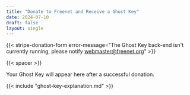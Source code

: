 ```yaml
---
title: "Donate to Freenet and Receive a Ghost Key"
date: 2024-07-10
draft: false
layout: single 
---
```


{{< stripe-donation-form error-message="The Ghost Key back-end isn't currently running, please notify webmaster@freenet.org" >}}

{{< spacer >}}

<div id="certificateSection" style="display: none;">
  <h2>Your Ghost Key</h2>
  <p>Below is your Ghost Key. Please copy and save it securely.</p>
  <textarea id="combinedKey" rows="10" cols="64" readonly></textarea>
  <button id="copyCombinedKey">Copy Ghost Key</button>
</div>

<div id="errorMessage" style="display: none; color: red;"></div>

<div id="certificate-info">
  <p>Your Ghost Key will appear here after a successful donation.</p>
</div>

{{< include "ghost-key-explanation.md" >}}
